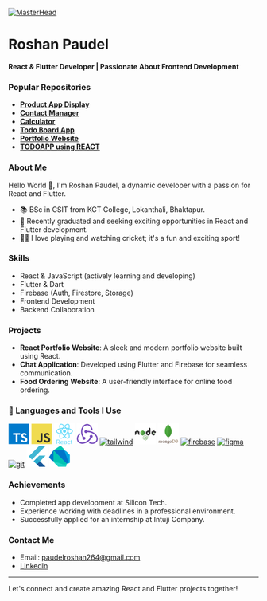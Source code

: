 [![MasterHead](https://user-images.githubusercontent.com/74038190/241765440-80728820-e06b-4f96-9c9e-9df46f0cc0a5.gif)](https://anilrajrimal.com.np)
# Roshan Paudel

**React & Flutter Developer | Passionate About Frontend Development**

### Popular Repositories

- **[Product App Display](https://github.com/rohit4545454545/Product-App-Display)**
- **[Contact Manager](https://github.com/rohit4545454545/Contact-Manager)**
- **[Calculator](https://github.com/rohit4545454545/Calculator)**
- **[Todo Board App](https://github.com/rohit4545454545/TodoBoardApp)**
- **[Portfolio Website](https://github.com/rohit4545454545/Roshan-s-Portfolio-Website)**
- **[TODOAPP using REACT](https://github.com/rohit4545454545/TODOAPP-using-REACT)**

### About Me

Hello World 👋, I'm Roshan Paudel, a dynamic developer with a passion for React and Flutter.

- 📚 BSc in CSIT from KCT College, Lokanthali, Bhaktapur.
- 💼 Recently graduated and seeking exciting opportunities in React and Flutter development.
- 🏃️‍♂️ I love playing and watching cricket; it's a fun and exciting sport!

### Skills

- React & JavaScript (actively learning and developing)
- Flutter & Dart
- Firebase (Auth, Firestore, Storage)
- Frontend Development
- Backend Collaboration

### Projects

- **React Portfolio Website**: A sleek and modern portfolio website built using React.
- **Chat Application**: Developed using Flutter and Firebase for seamless communication.
- **Food Ordering Website**: A user-friendly interface for online food ordering.

### 🚀 Languages and Tools I Use

<p>
<a target="_blank" href="https://raw.githubusercontent.com/devicons/devicon/master/icons/typescript/typescript-original.svg" style="display: inline-block;"><img src="https://raw.githubusercontent.com/devicons/devicon/master/icons/typescript/typescript-original.svg" alt="typescript" width="42" height="42" /></a>
<a target="_blank" href="https://raw.githubusercontent.com/devicons/devicon/master/icons/javascript/javascript-original.svg" style="display: inline-block;"><img src="https://raw.githubusercontent.com/devicons/devicon/master/icons/javascript/javascript-original.svg" alt="javascript" width="42" height="42" /></a>
<a target="_blank" href="https://raw.githubusercontent.com/devicons/devicon/master/icons/react/react-original-wordmark.svg" style="display: inline-block;"><img src="https://raw.githubusercontent.com/devicons/devicon/master/icons/react/react-original-wordmark.svg" alt="react" width="42" height="42" /></a>
<a target="_blank" href="https://raw.githubusercontent.com/devicons/devicon/master/icons/redux/redux-original.svg" style="display: inline-block;"><img src="https://raw.githubusercontent.com/devicons/devicon/master/icons/redux/redux-original.svg" alt="redux" width="42" height="42" /></a>
<a target="_blank" href="https://www.vectorlogo.zone/logos/tailwindcss/tailwindcss-icon.svg" style="display: inline-block;"><img src="https://www.vectorlogo.zone/logos/tailwindcss/tailwindcss-icon.svg" alt="tailwind" width="42" height="42" /></a>
<a target="_blank" href="https://raw.githubusercontent.com/devicons/devicon/master/icons/nodejs/nodejs-original-wordmark.svg" style="display: inline-block;"><img src="https://raw.githubusercontent.com/devicons/devicon/master/icons/nodejs/nodejs-original-wordmark.svg" alt="nodejs" width="42" height="42" /></a>
<a target="_blank" href="https://raw.githubusercontent.com/devicons/devicon/master/icons/mongodb/mongodb-original-wordmark.svg" style="display: inline-block;"><img src="https://raw.githubusercontent.com/devicons/devicon/master/icons/mongodb/mongodb-original-wordmark.svg" alt="mongodb" width="42" height="42" /></a>
<a target="_blank" href="https://www.vectorlogo.zone/logos/firebase/firebase-icon.svg" style="display: inline-block;"><img src="https://www.vectorlogo.zone/logos/firebase/firebase-icon.svg" alt="firebase" width="42" height="42" /></a>
<a target="_blank" href="https://www.vectorlogo.zone/logos/figma/figma-icon.svg" style="display: inline-block;"><img src="https://www.vectorlogo.zone/logos/figma/figma-icon.svg" alt="figma" width="42" height="42" /></a>
<a target="_blank" href="https://www.vectorlogo.zone/logos/git-scm/git-scm-icon.svg" style="display: inline-block;"><img src="https://www.vectorlogo.zone/logos/git-scm/git-scm-icon.svg" alt="git" width="42" height="42" /></a>
<a target="_blank" href="https://raw.githubusercontent.com/devicons/devicon/master/icons/flutter/flutter-original.svg" style="display: inline-block;"><img src="https://raw.githubusercontent.com/devicons/devicon/master/icons/flutter/flutter-original.svg" alt="flutter" width="42" height="42" /></a>
<a target="_blank" href="https://raw.githubusercontent.com/devicons/devicon/master/icons/dart/dart-original.svg" style="display: inline-block;"><img src="https://raw.githubusercontent.com/devicons/devicon/master/icons/dart/dart-original.svg" alt="dart" width="42" height="42" /></a>
</p>

### Achievements

- Completed app development at Silicon Tech.
- Experience working with deadlines in a professional environment.
- Successfully applied for an internship at Intuji Company.

### Contact Me

- Email: paudelroshan264@gmail.com
- [LinkedIn](https://www.linkedin.com/in/roshan-paudel-ab9526198/)

---

Let's connect and create amazing React and Flutter projects together!
